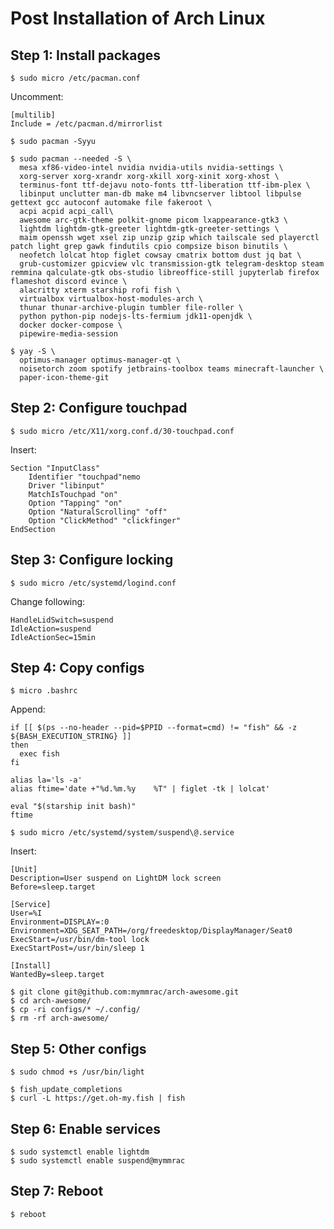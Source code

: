 # Post Installation of Arch Linux

## Step 1: Install packages

```shell
$ sudo micro /etc/pacman.conf
```

Uncomment:

```
[multilib]
Include = /etc/pacman.d/mirrorlist
```

```shell
$ sudo pacman -Syyu

$ sudo pacman --needed -S \
  mesa xf86-video-intel nvidia nvidia-utils nvidia-settings \
  xorg-server xorg-xrandr xorg-xkill xorg-xinit xorg-xhost \
  terminus-font ttf-dejavu noto-fonts ttf-liberation ttf-ibm-plex \
  libinput unclutter man-db make m4 libvncserver libtool libpulse gettext gcc autoconf automake file fakeroot \
  acpi acpid acpi_call\
  awesome arc-gtk-theme polkit-gnome picom lxappearance-gtk3 \
  lightdm lightdm-gtk-greeter lightdm-gtk-greeter-settings \
  maim openssh wget xsel zip unzip gzip which tailscale sed playerctl patch light grep gawk findutils cpio compsize bison binutils \
  neofetch lolcat htop figlet cowsay cmatrix bottom dust jq bat \
  grub-customizer gpicview vlc transmission-gtk telegram-desktop steam remmina qalculate-gtk obs-studio libreoffice-still jupyterlab firefox flameshot discord evince \
  alacritty xterm starship rofi fish \
  virtualbox virtualbox-host-modules-arch \
  thunar thunar-archive-plugin tumbler file-roller \
  python python-pip nodejs-lts-fermium jdk11-openjdk \
  docker docker-compose \
  pipewire-media-session
  
$ yay -S \
  optimus-manager optimus-manager-qt \
  noisetorch zoom spotify jetbrains-toolbox teams minecraft-launcher \
  paper-icon-theme-git
```

## Step 2: Configure touchpad

```shell
$ sudo micro /etc/X11/xorg.conf.d/30-touchpad.conf
```

Insert:

```
Section "InputClass"
    Identifier "touchpad"nemo
    Driver "libinput"
    MatchIsTouchpad "on"
    Option "Tapping" "on"
    Option "NaturalScrolling" "off"
    Option "ClickMethod" "clickfinger"
EndSection
```

## Step 3: Configure locking

```shell
$ sudo micro /etc/systemd/logind.conf
```

Change following:

```
HandleLidSwitch=suspend
IdleAction=suspend
IdleActionSec=15min
```

## Step 4: Copy configs

```shell
$ micro .bashrc
```

Append:

```shell
if [[ $(ps --no-header --pid=$PPID --format=cmd) != "fish" && -z ${BASH_EXECUTION_STRING} ]]
then
  exec fish
fi

alias la='ls -a'
alias ftime='date +"%d.%m.%y    %T" | figlet -tk | lolcat'

eval "$(starship init bash)"
ftime
```

```shell
$ sudo micro /etc/systemd/system/suspend\@.service
```

Insert:

```
[Unit]
Description=User suspend on LightDM lock screen
Before=sleep.target

[Service]
User=%I
Environment=DISPLAY=:0
Environment=XDG_SEAT_PATH=/org/freedesktop/DisplayManager/Seat0
ExecStart=/usr/bin/dm-tool lock
ExecStartPost=/usr/bin/sleep 1

[Install]
WantedBy=sleep.target
```

```shell
$ git clone git@github.com:mymmrac/arch-awesome.git
$ cd arch-awesome/
$ cp -ri configs/* ~/.config/
$ rm -rf arch-awesome/
```

## Step 5: Other configs

```shell
$ sudo chmod +s /usr/bin/light

$ fish_update_completions
$ curl -L https://get.oh-my.fish | fish
```

## Step 6: Enable services

```shell
$ sudo systemctl enable lightdm
$ sudo systemctl enable suspend@mymmrac
```

## Step 7: Reboot

```shell
$ reboot
```
